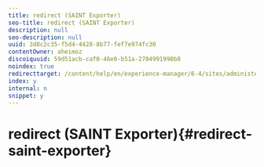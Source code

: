 ```yaml
---
title: redirect (SAINT Exporter)
seo-title: redirect (SAINT Exporter)
description: null
seo-description: null
uuid: 3d8c2c35-f5d4-4428-8b77-fef7e974fc30
contentOwner: aheimoz
discoiquuid: 59d51acb-caf0-46e0-b51a-2704991990b8
noindex: true
redirecttarget: /content/help/en/experience-manager/6-4/sites/administering/using/adobeanalytics-classifications
index: y
internal: n
snippet: y
---
```


# redirect (SAINT Exporter){#redirect-saint-exporter}

